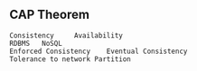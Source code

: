 ## CAP Theorem
```
Consistency 	Availability
RDBMS 	NoSQL
Enforced Consistency 	Eventual Consistency
Tolerance to network Partition
```
